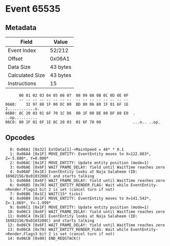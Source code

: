 # Event 65535

## Metadata

| Field           | Value    |
|-----------------|----------|
| Event Index     | 52/212   |
| Offset          | 0x06A1   |
| Data Size       | 43 bytes |
| Calculated Size | 43 bytes |
| Instructions    | 15       |

```
      00 01 02 03 04 05 06 07  08 09 0A 0B 0C 0D 0E 0F
      -- -- -- -- -- -- -- --  -- -- -- -- -- -- -- --
06A0:    32 97 80 1F 00 DC 80  DD 80 06 80 1F 01 6F 1E   2............o.
06B0: 8C 20 03 01 6F 70 1C D6  80 1F 00 DE 80 DF 80 E0  . ..op..........
06C0: 80 1F 01 6F 1E 8C 20 03  01 6F 70 00              ...o.. ..op.    
```

## Opcodes

```
  0: 0x06A1 [0x32] ExtData[1]->MainSpeed = 46* * 0.1
  1: 0x06A4 [0x1F] MOVE_ENTITY: EventEntity moves to X=122.883*, Z=-5.800*, Y=0.000*
  2: 0x06AC [0x1F] MOVE_ENTITY: Update entity position (mode=1)
  3: 0x06AE [0x6F] WAIT_FRAME_DELAY: Yield until WaitTime reaches zero
  4: 0x06AF [0x1E] EventEntity looks at Naja Salaheem (ID: 16982156/0x0103208C) and starts talking
  5: 0x06B4 [0x6F] WAIT_FRAME_DELAY: Yield until WaitTime reaches zero
  6: 0x06B5 [0x70] WAIT_ENTITY_RENDER_FLAG: Wait while EventEntity->Render.Flags3 bit 2 is set (cancel turn if not)
  7: 0x06B6 [0x1C] WAIT(15* ticks)
  8: 0x06B9 [0x1F] MOVE_ENTITY: EventEntity moves to X=141.542*, Z=-1.869*, Y=-1.999*
  9: 0x06C1 [0x1F] MOVE_ENTITY: Update entity position (mode=1)
 10: 0x06C3 [0x6F] WAIT_FRAME_DELAY: Yield until WaitTime reaches zero
 11: 0x06C4 [0x1E] EventEntity looks at Naja Salaheem (ID: 16982156/0x0103208C) and starts talking
 12: 0x06C9 [0x6F] WAIT_FRAME_DELAY: Yield until WaitTime reaches zero
 13: 0x06CA [0x70] WAIT_ENTITY_RENDER_FLAG: Wait while EventEntity->Render.Flags3 bit 2 is set (cancel turn if not)
 14: 0x06CB [0x00] END_REQSTACK()
```
